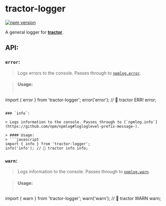 # tractor-logger
[![npm version](https://img.shields.io/npm/v/tractor-logger.svg)](https://img.shields.io/npm/v/tractor-logger.svg)

A general logger for [**tractor**](https://github.com/TradeMe/tractor).

## API:

### `error`:

> Logs errors to the console. Passes through to [`npmlog.error`](https://github.com/npm/npmlog#logloglevel-prefix-message-).

> #### Usage:
> ```javascript
import { error } from 'tractor-logger';
error('error'); // 🚜 tractor ERR! error;
```

### `info`:

> Logs information to the console. Passes through to [`npmlog.info`](https://github.com/npm/npmlog#logloglevel-prefix-message-).

> #### Usage:
> ```javascript
import { info } from 'tractor-logger';
info('info'); // 🚜 tractor info info;
```

### `warn`:

> Logs information to the console. Passes through to [`npmlog.warn`](https://github.com/npm/npmlog#logloglevel-prefix-message-).

> #### Usage:
> ```javascript
import { warn } from 'tractor-logger';
warn('warn'); // 🚜 tractor WARN warn;
```
